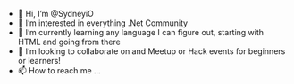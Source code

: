 - 👋 Hi, I’m @SydneyiO
- 👀 I’m interested in everything .Net Community
- 🌱 I’m currently learning any language I can figure out, starting with HTML and going from there
- 💞️ I’m looking to collaborate on and Meetup or Hack events for beginners or learners! 
- 📫 How to reach me ...

<!---
SydneyiO/SydneyiO is a ✨ special ✨ repository because its `README.md` (this file) appears on your GitHub profile.
You can click the Preview link to take a look at your changes.
--->
